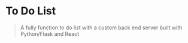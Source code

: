 # To Do List

> A fully function to do list with a custom back end server built with Python/Flask and React